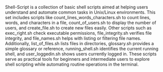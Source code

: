 Shell-Script is a collection of basic shell scripts aimed at helping users understand and automate common tasks in Unix/Linux environments. This set includes scripts like count_lines_words_characters.sh to count lines, words, and characters in a file, count_of_users.sh to display the number of users, and create_file.sh to create new files easily. Other scripts such as exec_right.sh check executable permissions, file_integrity.sh verifies file integrity, and file_names.sh helps with listing or filtering file names. Additionally, list_of_files.sh lists files in directories, glossary.sh provides a simple glossary or reference, running_shell.sh identifies the current running shell, and user_loggedin.sh shows users currently logged in. These scripts serve as practical tools for beginners and intermediate users to explore shell scripting while automating routine operations in the terminal.
